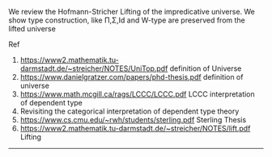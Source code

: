 We review the Hofmann-Stricher Lifting of the impredicative universe.
We show type construction, like Π,Σ,Id and W-type are preserved from the lifted universe

Ref
1. https://www2.mathematik.tu-darmstadt.de/~streicher/NOTES/UniTop.pdf definition of Universe
2. https://www.danielgratzer.com/papers/phd-thesis.pdf definition of universe
3. https://www.math.mcgill.ca/rags/LCCC/LCCC.pdf LCCC interpretation of dependent type
4. Revisiting the categorical interpretation of dependent type theory 
5. https://www.cs.cmu.edu/~rwh/students/sterling.pdf Sterling Thesis
6. https://www2.mathematik.tu-darmstadt.de/~streicher/NOTES/lift.pdf Lifting

***
